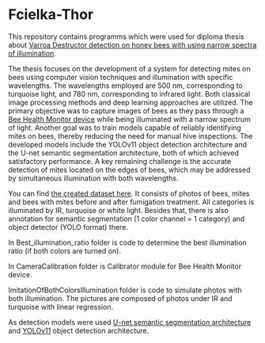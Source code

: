 # Fcielka-Thor

This repository contains programms which were used for diploma thesis about [Varroa Destructor detection on honey bees with using narrow spectra of illumination](https://www.vut.cz/studenti/zav-prace/detail/167591).

The thesis focuses on the development of a system for detecting mites on bees using computer vision techniques and illumination with specific wavelengths. The wavelengths employed are 500 nm, corresponding to turquoise light, and 780 nm, corresponding to infrared light. Both classical image processing methods and deep learning approaches are utilized. The primary objective was to capture images of bees as they pass through a [Bee Health Monitor device](https://github.com/boortel/Bee-Health-Monitor) while being illuminated with a narrow spectrum of light. Another goal was to train models capable of reliably identifying mites on bees, thereby reducing the need for manual hive inspections. The developed models include the YOLOv11 object detection architecture and the U-net semantic segmentation architecture, both of which achieved satisfactory performance. A key remaining challenge is the accurate detection of mites located on the edges of bees, which may be addressed by simultaneous illumination with both wavelengths.

You can find [the created dataset here](https://www.kaggle.com/datasets/masuel/bee-hyperspectral-dataset). It consists of photos of bees, mites and bees with mites before and after fumigation treatment. All categories is illuminated by IR, turquoise or white light. Besides that, there is also annotation for semantic segmentation (1 color channel = 1 category) and object detector (YOLO format) there. 

In Best_illumination_ratio folder is code to determine the best illumination ratio (if both colors are turned on).

In CameraCalibration folder is Calibrator module for Bee Health Monitor device.

ImitationOfBothColorsIllumination folder is code to simulate photos with both illumination. The pictures are composed of photos under IR and turquoise with linear regression.

As detection models were used [U-net semantic segmentation architecture](https://github.com/milesial/Pytorch-UNet) and [YOLOv11](https://github.com/ultralytics/ultralytics) object detection architecture. 
